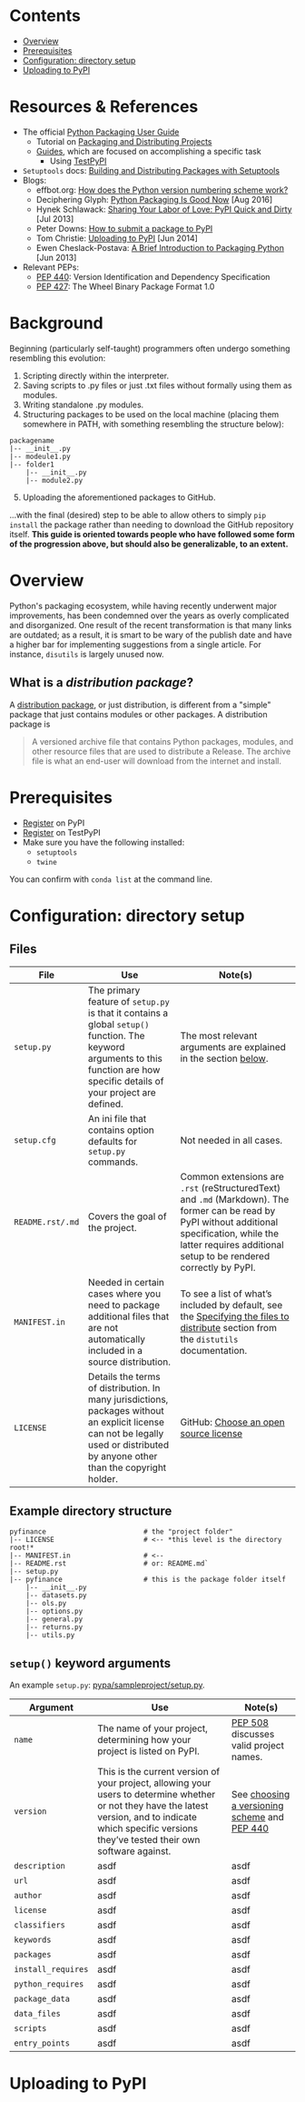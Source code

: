 # Contents
- [Overview](#overview)
- [Prerequisites](#prerequisites)
- [Configuration: directory setup](#configuration-directory-setup)
- [Uploading to PyPI](#uploading-to-pypi)

# Resources & References
- The official [Python Packaging User Guide](https://packaging.python.org/)
    - Tutorial on [Packaging and Distributing Projects](https://packaging.python.org/tutorials/distributing-packages/)
    - [Guides](https://packaging.python.org/guides/), which are focused on accomplishing a specific task
        - Using [TestPyPI](https://packaging.python.org/guides/using-testpypi/)
- `Setuptools` docs: [Building and Distributing Packages with Setuptools](https://setuptools.readthedocs.io/en/latest/setuptools.html)
- Blogs:
    - effbot.org: [How does the Python version numbering scheme work?](http://effbot.org/pyfaq/how-does-the-python-version-numbering-scheme-work.htm)
    - Deciphering Glyph: [Python Packaging Is Good Now](https://glyph.twistedmatrix.com/2016/08/python-packaging.html) [Aug 2016]
    - Hynek Schlawack: [Sharing Your Labor of Love: PyPI Quick and Dirty](https://hynek.me/articles/sharing-your-labor-of-love-pypi-quick-and-dirty/) [Jul 2013]
    - Peter Downs: [How to submit a package to PyPI](http://peterdowns.com/posts/first-time-with-pypi.html)
    - Tom Christie: [Uploading to PyPI](https://tom-christie.github.io/articles/pypi/) [Jun 2014]
    - Ewen Cheslack-Postava: [A Brief Introduction to Packaging Python](https://ewencp.org/blog/a-brief-introduction-to-packaging-python/) [Jun 2013]
- Relevant PEPs:
    - [PEP 440](https://www.python.org/dev/peps/pep-0440/): Version Identification and Dependency Specification
    - [PEP 427](https://www.python.org/dev/peps/pep-0427/): The Wheel Binary Package Format 1.0

# Background
Beginning (particularly self-taught) programmers often undergo something resembling this evolution:
1. Scripting directly within the interpreter.
2. Saving scripts to .py files or just .txt files without formally using them as modules.
3. Writing standalone .py modules.
4. Structuring packages to be used on the local machine (placing them somewhere in PATH, with something resembling the structure below):

```
packagename
|-- __init__.py
|-- modeule1.py
|-- folder1
    |-- __init__.py
    |-- module2.py
```
5. Uploading the aforementioned packages to GitHub.

...with the final (desired) step to be able to allow others to simply `pip install` the package rather than needing to download the GitHub repository itself.  **This guide is oriented towards people who have followed some form of the progression above, but should also be generalizable, to an extent.**

# Overview
Python's packaging ecosystem, while having recently underwent major improvements, has been condemned over the years as overly complicated and disorganized.  One result of the recent transformation is that many links are outdated; as a result, it is smart to be wary of the publish date and have a higher bar for implementing suggestions from a single article.  For instance, `disutils` is largely unused now.

## What is a _distribution package_?
A [distribution package](https://packaging.python.org/glossary/#term-distribution-package), or just distribution, is different from a "simple" package that just contains modules or other packages.  A distribution package is

> A versioned archive file that contains Python packages, modules, and other resource files that are used to distribute a Release. The archive file is what an end-user will download from the internet and install.

# Prerequisites
- [Register](https://pypi.python.org/pypi?%3Aaction=register_form) on PyPI
- [Register](https://testpypi.python.org/pypi?%3Aaction=register_form) on TestPyPI
- Make sure you have the following installed:
    - `setuptools`
    - `twine`

You can confirm with `conda list` at the command line.

# Configuration: directory setup

## Files

File | Use | Note(s)
------------ | ------------- | -------------
`setup.py` | The primary feature of `setup.py` is that it contains a global `setup()` function. The keyword arguments to this function are how specific details of your project are defined. | The most relevant arguments are explained in the section [below](#setup-arguments).
`setup.cfg` | An ini file that contains option defaults for `setup.py` commands. | Not needed in all cases.
`README.rst/.md` | Covers the goal of the project. | Common extensions are `.rst` (reStructuredText) and `.md` (Markdown).  The former can be read by PyPI without additional specification, while the latter requires additional setup to be rendered correctly by PyPI.
`MANIFEST.in` | Needed in certain cases where you need to package additional files that are not automatically included in a source distribution. | To see a list of what’s included by default, see the [Specifying the files to distribute](https://docs.python.org/3.4/distutils/sourcedist.html#specifying-the-files-to-distribute) section from the `distutils` documentation.
`LICENSE` | Details the terms of distribution. In many jurisdictions, packages without an explicit license can not be legally used or distributed by anyone other than the copyright holder. | GitHub: [Choose an open source license](https://choosealicense.com/)

## Example directory structure

```
pyfinance                        # the "project folder"
|-- LICENSE                      # <-- *this level is the directory root!*
|-- MANIFEST.in                  # <--
|-- README.rst                   # or: README.md`
|-- setup.py
|-- pyfinance                    # this is the package folder itself
    |-- __init__.py
    |-- datasets.py
    |-- ols.py
    |-- options.py
    |-- general.py
    |-- returns.py
    |-- utils.py
```

## `setup()` keyword arguments
An example `setup.py`: [pypa/sampleproject/setup.py](https://github.com/pypa/sampleproject/blob/master/setup.py).

Argument | Use | Note(s)
------------ | ------------- | -------------
`name` | The name of your project, determining how your project is listed on PyPI. | [PEP 508](https://www.python.org/dev/peps/pep-0508/) discusses valid project names.
`version` | This is the current version of your project, allowing your users to determine whether or not they have the latest version, and to indicate which specific versions they’ve tested their own software against. | See [choosing a versioning scheme](https://packaging.python.org/tutorials/distributing-packages/#choosing-a-versioning-scheme) and [PEP 440](https://www.python.org/dev/peps/pep-0440/)
`description` | asdf | asdf
`url` | asdf | asdf
`author` | asdf | asdf
`license` | asdf | asdf
`classifiers` | asdf | asdf
`keywords` | asdf | asdf
`packages` | asdf | asdf
`install_requires` | asdf | asdf
`python_requires` | asdf | asdf
`package_data` | asdf | asdf
`data_files` | asdf | asdf
`scripts` | asdf | asdf
`entry_points` | asdf | asdf

# Uploading to PyPI
